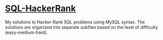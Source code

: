 # **[SQL-HackerRank](https://www.hackerrank.com/domains/sql)**
My solutions to Hacker-Rank SQL problems using MySQL syntax. The solutions are organized into separate subfiles based on the level of difficulty (easy-medium-hard).
